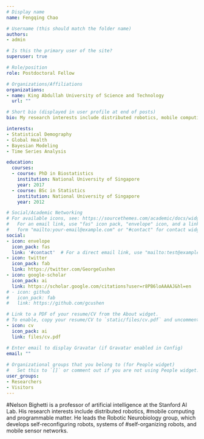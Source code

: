 ```yaml
---
# Display name
name: Fengqing Chao

# Username (this should match the folder name)
authors:
- admin

# Is this the primary user of the site?
superuser: true

# Role/position
role: Postdoctoral Fellow

# Organizations/Affiliations
organizations:
- name: King Abdullah University of Science and Technology
  url: ""

# Short bio (displayed in user profile at end of posts)
bio: My research interests include distributed robotics, mobile computing and programmable matter.

interests:
- Statistical Demography
- Global Health
- Bayesian Modeling
- Time Series Analysis

education:
  courses:
  - course: PhD in Biostatistics
    institution: National University of Singapore
    year: 2017
  - course: BSc in Statistics
    institution: National University of Singapore
    year: 2012

# Social/Academic Networking
# For available icons, see: https://sourcethemes.com/academic/docs/widgets/#icons
#   For an email link, use "fas" icon pack, "envelope" icon, and a link in the
#   form "mailto:your-email@example.com" or "#contact" for contact widget.
social:
- icon: envelope
  icon_pack: fas
  link: '#contact'  # For a direct email link, use "mailto:test@example.org".
- icon: twitter
  icon_pack: fab
  link: https://twitter.com/GeorgeCushen
- icon: google-scholar
  icon_pack: ai
  link: https://scholar.google.com/citations?user=r8PB6loAAAAJ&hl=en
# - icon: github
#   icon_pack: fab
#   link: https://github.com/gcushen

# Link to a PDF of your resume/CV from the About widget.
# To enable, copy your resume/CV to `static/files/cv.pdf` and uncomment the lines below.  
- icon: cv
  icon_pack: ai
  link: files/cv.pdf

# Enter email to display Gravatar (if Gravatar enabled in Config)
email: ""
  
# Organizational groups that you belong to (for People widget)
#   Set this to `[]` or comment out if you are not using People widget.  
user_groups:
- Researchers
- Visitors
---
```


#Nelson Bighetti is a professor of artificial intelligence at the Stanford AI Lab. His research interests include distributed robotics, #mobile computing and programmable matter. He leads the Robotic Neurobiology group, which develops self-reconfiguring robots, systems of #self-organizing robots, and mobile sensor networks.

